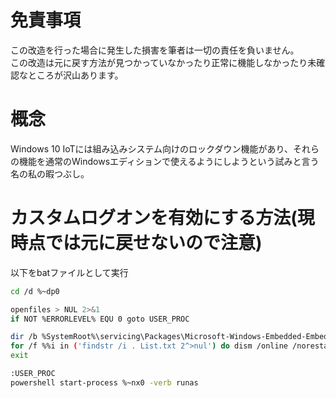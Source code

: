 # 免責事項
この改造を行った場合に発生した損害を筆者は一切の責任を負いません。  
この改造は元に戻す方法が見つかっていなかったり正常に機能しなかったり未確認なところが沢山あります。  
  
# 概念
Windows 10 IoTには組み込みシステム向けのロックダウン機能があり、それらの機能を通常のWindowsエディションで使えるようにしようという試みと言う名の私の暇つぶし。  

# カスタムログオンを有効にする方法(現時点では元に戻せないので注意)
以下をbatファイルとして実行

```bash
cd /d %~dp0

openfiles > NUL 2>&1
if NOT %ERRORLEVEL% EQU 0 goto USER_PROC

dir /b %SystemRoot%\servicing\Packages\Microsoft-Windows-Embedded-EmbeddedLogon-Package~3*.mum >List.txt
for /f %%i in ('findstr /i . List.txt 2^>nul') do dism /online /norestart /add-package:"%SystemRoot%\servicing\Packages\%%i"
exit

:USER_PROC
powershell start-process %~nx0 -verb runas
```

